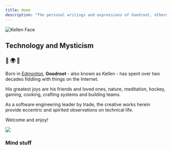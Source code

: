 ```yaml
---
title: Home
description: "The personal writings and expressions of Goodroot, otherwise known as Kellen. It is a loving and silly place. "
---
```

<img
  id="kellen-face"
  src="/images/kellen-smiley.jpg"
  alt="Kellen Face">

## Technology and Mysticism

### :purple_heart: :earth_africa: :purple_heart:

Born in [Edmonton](https://en.wikipedia.org/wiki/Edmonton), **Goodroot** - also known as Kellen - has spent over two decades fiddling with things on the Internet.

His greatest joys are his friends and loved ones, nature, meditation, hockey, gaming, cooking, crafting systems and building teams.

As a software engineering leader by trade, the creative works herein provide eccentric and spirited observations on technical life. 

Welcome and enjoy!

<img src="/images/partywizard.gif">

### Mind stuff
